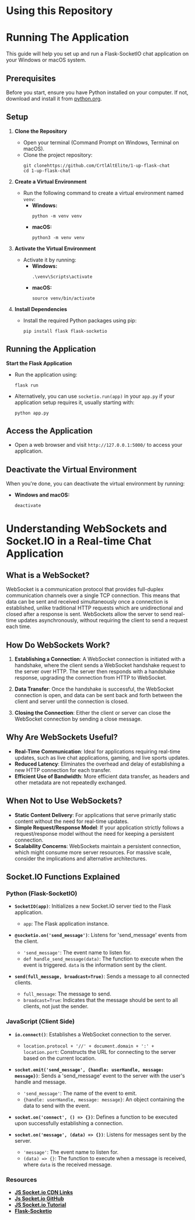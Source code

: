 # Using this Repository

# Running The Application

This guide will help you set up and run a Flask-SocketIO chat application on your Windows or macOS system.

## Prerequisites

Before you start, ensure you have Python installed on your computer. If not, download and install it from [python.org](https://www.python.org/downloads/).

## Setup

1. **Clone the Repository**
   - Open your terminal (Command Prompt on Windows, Terminal on macOS).
   - Clone the project repository:
     ```
     git clonehttps://github.com/CrtlAltElite/1-up-flask-chat
     cd 1-up-flask-chat
     ```

2. **Create a Virtual Environment**
   - Run the following command to create a virtual environment named `venv`:
     - **Windows:**
       ```
       python -m venv venv
       ```
     - **macOS:**
       ```
       python3 -m venv venv
       ```

3. **Activate the Virtual Environment**
   - Activate it by running:
     - **Windows:**
       ```
       .\venv\Scripts\activate
       ```
     - **macOS:**
       ```
       source venv/bin/activate
       ```

4. **Install Dependencies**
   - Install the required Python packages using pip:
     ```
     pip install flask flask-socketio
     ```

## Running the Application


**Start the Flask Application**
   - Run the application using:
     ```
     flask run
     ```

   - Alternatively, you can use `socketio.run(app)` in your `app.py` if your application setup requires it, usually starting with:
     ```
     python app.py
     ```

## Access the Application

- Open a web browser and visit `http://127.0.0.1:5000/` to access your application.

## Deactivate the Virtual Environment

When you're done, you can deactivate the virtual environment by running:
- **Windows and macOS:**
  ```
  deactivate
  ```

# Understanding WebSockets and Socket.IO in a Real-time Chat Application

## What is a WebSocket?

WebSocket is a communication protocol that provides full-duplex communication channels over a single TCP connection. This means that data can be sent and received simultaneously once a connection is established, unlike traditional HTTP requests which are unidirectional and closed after a response is sent. WebSockets allow the server to send real-time updates asynchronously, without requiring the client to send a request each time.

## How Do WebSockets Work?

1. **Establishing a Connection**: A WebSocket connection is initiated with a handshake, where the client sends a WebSocket handshake request to the server over HTTP. The server then responds with a handshake response, upgrading the connection from HTTP to WebSocket.

2. **Data Transfer**: Once the handshake is successful, the WebSocket connection is open, and data can be sent back and forth between the client and server until the connection is closed.

3. **Closing the Connection**: Either the client or server can close the WebSocket connection by sending a close message.

## Why Are WebSockets Useful?

- **Real-Time Communication**: Ideal for applications requiring real-time updates, such as live chat applications, gaming, and live sports updates.
- **Reduced Latency**: Eliminates the overhead and delay of establishing a new HTTP connection for each transfer.
- **Efficient Use of Bandwidth**: More efficient data transfer, as headers and other metadata are not repeatedly exchanged.

## When Not to Use WebSockets?

- **Static Content Delivery**: For applications that serve primarily static content without the need for real-time updates.
- **Simple Request/Response Model**: If your application strictly follows a request/response model without the need for keeping a persistent connection.
- **Scalability Concerns**: WebSockets maintain a persistent connection, which might consume more server resources. For massive scale, consider the implications and alternative architectures.

## Socket.IO Functions Explained

### Python (Flask-SocketIO)

- **`SocketIO(app)`**: Initializes a new Socket.IO server tied to the Flask application.
  - `app`: The Flask application instance.
  
- **`@socketio.on('send_message')`**: Listens for 'send_message' events from the client.
  - `'send_message'`: The event name to listen for.
  - `def handle_send_message(data)`: The function to execute when the event is triggered. `data` is the information sent by the client.

- **`send(full_message, broadcast=True)`**: Sends a message to all connected clients.
  - `full_message`: The message to send.
  - `broadcast=True`: Indicates that the message should be sent to all clients, not just the sender.

### JavaScript (Client Side)

- **`io.connect()`**: Establishes a WebSocket connection to the server.
  - `location.protocol + '//' + document.domain + ':' + location.port`: Constructs the URL for connecting to the server based on the current location.
  
- **`socket.emit('send_message', {handle: userHandle, message: message})`**: Sends a 'send_message' event to the server with the user's handle and message.
  - `'send_message'`: The name of the event to emit.
  - `{handle: userHandle, message: message}`: An object containing the data to send with the event.

- **`socket.on('connect', () => {})`**: Defines a function to be executed upon successfully establishing a connection.
  
- **`socket.on('message', (data) => {})`**: Listens for messages sent by the server.
  - `'message'`: The event name to listen for.
  - `(data) => {}`: The function to execute when a message is received, where `data` is the received message.

### Resources
- [**JS Socket.io CDN Links**](https://cdnjs.com/libraries/socket.io)
- [**Js Socket.io GitHub**](https://github.com/socketio/socket.io-client)
- [**JS Socket.io Tutorial**](https://socket.io/docs/v4/tutorial/step-1)
- [**Flask-Socketio**](https://github.com/miguelgrinberg/Flask-SocketIO?tab=readme-ov-file)